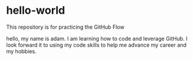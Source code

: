 # hello-world
This repository is for practicing the GitHub Flow

hello, my name is adam. I am learning how to code and leverage GitHub. I look forward it to using my code skills to help me advance my career and my hobbies.
